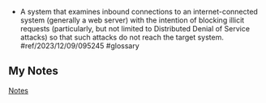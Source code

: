 - A system that examines inbound connections to an internet-connected system (generally a web server) with the intention of blocking illicit requests (particularly, but not limited to Distributed Denial of Service attacks) so that such attacks do not reach the target system. #ref/2023/12/09/095245 #glossary 
## My Notes
[Notes](mynotes/web-application-firewall-notes.md)
